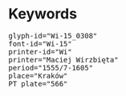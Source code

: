 # Keywords
<pre>
glyph-id="Wi-15_0308"
font-id="Wi-15"
printer-id="Wi"
printer="Maciej Wirzbięta"
period="1555/7-1605"
place="Kraków"
PT plate="566"
</pre>
